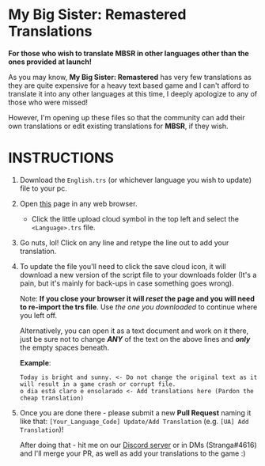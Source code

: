 # My Big Sister: Remastered Translations
**For those who wish to translate MBSR in other languages other than the ones provided at launch!**

As you may know, **My Big Sister: Remastered** has very few translations as they are quite expensive for a heavy text based game and I can't afford to translate it into any other languages at this time, I deeply apologize to any of those who were missed! 

However, I'm opening up these files so that the community can add their own translations or edit existing translations for **MBSR**, if they wish.

# INSTRUCTIONS

1. Download the `English.trs` (or whichever language you wish to update) file to your pc.

2. Open [this](https://tzachshabtay.github.io/ags-trs-editor/) page in any web browser.
    * Click the little upload cloud symbol in the top left and select the `<Language>.trs` file.

3. Go nuts, lol! Click on any line and retype the line out to add your translation.

4. To update the file you'll need to click the save cloud icon, it will download a new version of the script file to your downloads folder (It's a pain, but it's mainly for back-ups in case something goes wrong). 
  
   Note: **If you close your browser it will _reset_ the page and you will need to re-import the trs file**. Use _the one you downloaded_ to continue where you left off.

   Alternatively, you can open it as a text document and work on it there, just be sure not to change **_ANY_** of the text on the above lines and **_only_** the empty spaces beneath. 
   
   **Example**: 
   ```
   Today is bright and sunny. <- Do not change the original text as it will result in a game crash or corrupt file. 
   o dia está claro e ensolarado <- Add translations here (Pardon the cheap translation) 
   ```

5. Once you are done there - please submit a new **Pull Request** naming it like that: `[Your_Language_Code] Update/Add Translation` (e.g. `[UA] Add Translation`)! 

   After doing that - hit me on our [Discord server](https://discord.gg/g4xJbGh4r4) or in DMs (Stranga#4616) and I'll merge your PR, as well as add your translations to the game :)
